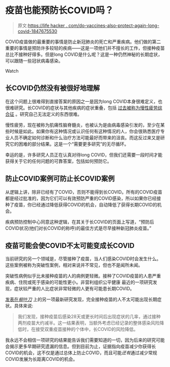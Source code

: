 # 疫苗也能预防长COVID吗？

> 原文:[https://life hacker . com/do-vaccines-also-protect-again-long-covid-1847675530](https://lifehacker.com/do-vaccines-also-protect-against-long-covid-1847675530)

COVID疫苗做的最重要的事情是防止新冠肺炎的死亡和严重疾病。他们做的第二重要的事情是预防许多较轻的疾病——这是一项他们并不擅长的工作，但接种疫苗总比不接种好得多。但是long COVID是什么呢？这是一种仍然神秘的长期症状，可以跟随一些冠状病毒感染。

Watch

## 长COVID仍然没有被很好地理解

在这个问题上很难得到直接答案的原因之一是因为long COVID本身很难定义，也很难研究。长COVID的症状与其他疾病的症状重叠，包括 [过去被称为慢性疲劳综合征](https://me-pedia.org/wiki/Chronic_fatigue_syndrome) 。研究自己无法定义的东西很难。

慢性疲劳，现在被称为肌痛性脑脊髓炎，也被认为是由病毒感染引发的，至少在某些时候是如此。如果你有这种情况或认识任何有这种情况的人，你会很熟悉医疗专业人员不确定如何诊断和什么治疗方法可能最好而带来的沮丧。而这反过来又是研究它的困难的部分结果。这是一个“需要更多研究”的无尽循环。

幸运的是，许多研究人员正在认真对待long COVID，但我们还需要一段时间才能获得关于它的任何问题的可靠答案，包括如何预防它。

## 防止COVID案例可防止长COVID案例

从逻辑上讲，除非已经有了COVID，否则不能得到长COVID。所有的COVID疫苗都是经过批准的，因为它们可以有效预防严重的COVID感染，所以如果你已经接种了疫苗，你已经通过降低获得COVID的机会，自动降低了获得长期COVID的机会。

疾病预防控制中心同意这种逻辑，在其关于长COVID的页面上写道，“预防后COVID状况(他们对长COVID的称呼)的最佳方式是尽早接种新冠肺炎疫苗。”

## 疫苗可能会使COVID不太可能变成长COVID

当前研究的另一个领域是，尽管接种了疫苗，当人们感染COVID时会发生什么。这些案例被称为突破性案例，相对来说并不常见，但也不是闻所未闻。

突破性病例似乎比未接种疫苗的人的病例更轻微。接种了COVID疫苗的人患严重疾病、住院或死于感染的可能性更小。非营利组织公平健康 最近的一项研究发现，症状较严重的人比症状非常轻微的人更有可能患长期COVID。

[发表在*柳叶刀*](https://www.thelancet.com/journals/laninf/article/PIIS1473-3099(21)00460-6/fulltext) 上的另一项最新研究发现，完全接种疫苗的人不太可能出现长期症状。具体来说:

> 我们发现，接种疫苗后感染28天或更长时间后出现症状的几率，通过接种两剂疫苗大约减半。这一结果表明，当额外考虑已经记录的整体感染风险降低时，在接受双重疫苗接种的个体中，长COVID的风险降低。

我永远不会相信一项研究的结果能告诉我们需要知道的一切，因为后来的研究可能会揭示更多早期研究遗漏的信息。但到目前为止，证据指向疫苗减少你获得长COVID的机会，这不仅是通过总体上防止COVID，而且可能*还有*通过减少常规COVID发展为长距离COVID的机会。